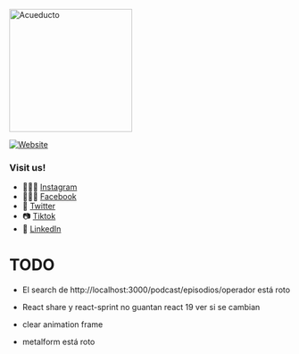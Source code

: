 <p align="left">
  <a href="https://acueducto.studio/" target='_blank'>
    <img alt="Acueducto" src="https://acueducto.studio/signatures/logostroke.svg" width="220">
  </a>
</p>

[![Website](https://img.shields.io/website-up-down-green-red/https/shields.io.svg?label=acueducto-website)](https://acueducto.studio)

### Visit us!

- 🤹🏻‍♂️ [Instagram](https://www.instagram.com/acueducto.studio/)
- 🙋🏻‍♀️ [Facebook](https://www.facebook.com/acueducto.studio/)
- 🦜 [Twitter](https://twitter.com/acueductostudio)
- 📷 [Tiktok](https://www.tiktok.com/@acueducto.studio)
- 🔌 [LinkedIn](https://www.linkedin.com/company/acueductostudio/)

# TODO

- El search de http://localhost:3000/podcast/episodios/operador está roto

- React share y react-sprint no guantan react 19 ver si se cambian

- clear animation frame
- metalform está roto
